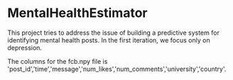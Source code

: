 # MentalHealthEstimator
This project tries to address the issue of building a predictive system for identifying mental health posts. In the first iteration, we focus only on depression. 

The columns for the fcb.npy file is 'post_id','time','message','num_likes','num_comments','university','country'. 


